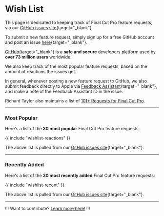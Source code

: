 # Wish List

This page is dedicated to keeping track of Final Cut Pro feature requests, via our [GitHub issues site](https://github.com/CommandPost/FCPCafe/issues){target="_blank"}.

To submit a new feature request, simply sign up for a free GitHub account and post an issue [here](https://github.com/CommandPost/FCPCafe/issues){target="_blank"}.

[GitHub](https://github.com){target="_blank"} is a **safe and secure** developers platform used by **over 73 million users** worldwide.

We also keep track of the most popular feature requests, based on the amount of reactions the issues get.

In general, whenever posting a new feature request to GitHub, we also submit feedback directly to Apple via [Feedback Assistant](https://feedbackassistant.apple.com){target="_blank"}, and make a note of the Feedback Assistant ID in the issue.

Richard Taylor also maintains a list of [101+ Requests for Final Cut Pro](https://fcpx.tv/top.html).

---

### Most Popular

Here's a list of the **30 most popular** Final Cut Pro feature requests:

{{ include "wishlist-reactions" }}

The above list is pulled from our [GitHub issues site](https://github.com/CommandPost/FCPCafe/issues){target="_blank"}.

---

### Recently Added

Here's a list of the **30 most recently added** Final Cut Pro feature requests:

{{ include "wishlist-recent" }}

The above list is pulled from our [GitHub issues site](https://github.com/CommandPost/FCPCafe/issues){target="_blank"}.

---

!!!
Want to contribute? [Learn more here!](/contribute/)
!!!
